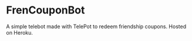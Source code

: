 # FrenCouponBot

A simple telebot made with TelePot to redeem friendship coupons.
Hosted on Heroku.
